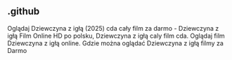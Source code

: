## .github

Oglądaj Dziewczyna z igłą (2025) cda cały film za darmo - Dziewczyna z igłą Film Online HD po polsku, Dziewczyna z igłą caly film cda. Oglądaj film Dziewczyna z igłą online. Gdzie można oglądać Dziewczyna z igłą filmy za Darmo


